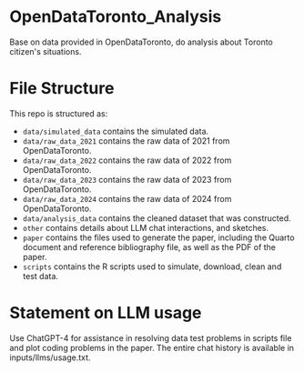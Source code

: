 # OpenDataToronto_Analysis
Base on data provided in OpenDataToronto, do analysis about Toronto citizen's situations.

# File Structure
This repo is structured as:
-   `data/simulated_data` contains the simulated data.
-   `data/raw_data_2021` contains the raw data of 2021 from OpenDataToronto.
-   `data/raw_data_2022` contains the raw data of 2022 from OpenDataToronto.
-   `data/raw_data_2023` contains the raw data of 2023 from OpenDataToronto.
-   `data/raw_data_2024` contains the raw data of 2024 from OpenDataToronto.
-   `data/analysis_data` contains the cleaned dataset that was constructed.
-   `other` contains details about LLM chat interactions, and sketches.
-   `paper` contains the files used to generate the paper, including the Quarto document and reference bibliography file, as well as the PDF of the paper. 
-   `scripts` contains the R scripts used to simulate, download, clean and test data.

# Statement on LLM usage
Use ChatGPT-4 for assistance in resolving data test problems in scripts file and plot coding problems in the paper. The entire chat history is available in inputs/llms/usage.txt.